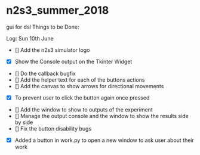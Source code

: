 # n2s3_summer_2018
gui for dsl
Things to be Done:


Log: Sun 10th June
- [] Add the n2s3 simulator logo
- [x] Show the Console output on the Tkinter Widget
- [] Do the callback bugfix
- [] Add the helper text for each of the buttons actions
- [] Add the canvas to show arrows for directional movements
- [x] To prevent user to click the button again once pressed
- [] Add the window to show to outputs of the experiment
- [] Manage the output console and the window to show the results side by side
- [] Fix the button disability bugs
- [X] Added a button in work.py to open a new window to ask user about their work
